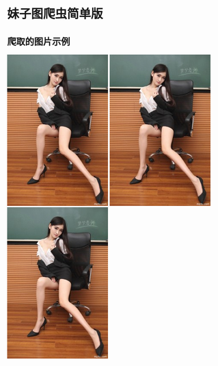 
# 妹子图爬虫简单版
## 爬取的图片示例
![图片示例1](https://github.com/albert-lii/py3-sample-market/blob/master/meizitu_simple_spider/download/19.jpg)
![图片示例2](https://github.com/albert-lii/py3-sample-market/blob/master/meizitu_simple_spider/download/19.jpg)
![图片示例3](https://github.com/albert-lii/py3-sample-market/blob/master/meizitu_simple_spider/download/19.jpg)
